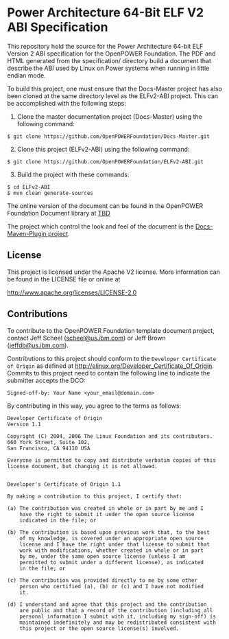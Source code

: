 # Power Architecture 64-Bit ELF V2 ABI Specification
This repository hold the source for the Power Architecture 64-bit ELF Version 2 
ABI specification for the OpenPOWER Foundation. The PDF and HTML generated from the specification/ 
directory build a document that describe the ABI used by Linux on Power systems when
running in little endian mode.

To build this project, one must ensure that the Docs-Master project has
also been cloned at the same directory level as the ELFv2-ABI project.
This can be accomplished with the following steps:

1. Clone the master documentation project (Docs-Master) using the following command:

  ```
  $ git clone https://github.com/OpenPOWERFoundation/Docs-Master.git
  ```
  
2. Clone this project (ELFv2-ABI) using the following command:

  ```
  $ git clone https://github.com/OpenPOWERFoundation/ELFv2-ABI.git
  ```
  
3. Build the project with these commands:
  ```
  $ cd ELFv2-ABI
  $ mvn clean generate-sources
  ```

The online version of the document can be found in the OpenPOWER Foundation
Document library at [TBD](http://openpowerfoundation.org/?resource_lib=tbd)

The project which control the look and feel of the document is the 
[Docs-Maven-Plugin project](https://github.com/OpenPOWERFoundation/Docs-Maven-Plugin).

## License
This project is licensed under the Apache V2 license.  More information
can be found in the LICENSE file or online at

  http://www.apache.org/licenses/LICENSE-2.0

## Contributions
To contribute to the OpenPOWER Foundation template document project, contact Jeff Scheel \([scheel@us.ibm.com](mailto://scheel@us.ibm.com)\) or 
Jeff Brown \([jeffdb@us.ibm.com](mailto://jeffdb@us.ibm.com)\).

Contributions to this project should conform to the `Developer Certificate
of Origin` as defined at http://elinux.org/Developer_Certificate_Of_Origin.
Commits to this project need to contain the following line to indicate
the submitter accepts the DCO:
```
Signed-off-by: Your Name <your_email@domain.com>
```
By contributing in this way, you agree to the terms as follows:
```
Developer Certificate of Origin
Version 1.1

Copyright (C) 2004, 2006 The Linux Foundation and its contributors.
660 York Street, Suite 102,
San Francisco, CA 94110 USA

Everyone is permitted to copy and distribute verbatim copies of this
license document, but changing it is not allowed.


Developer's Certificate of Origin 1.1

By making a contribution to this project, I certify that:

(a) The contribution was created in whole or in part by me and I
    have the right to submit it under the open source license
    indicated in the file; or

(b) The contribution is based upon previous work that, to the best
    of my knowledge, is covered under an appropriate open source
    license and I have the right under that license to submit that
    work with modifications, whether created in whole or in part
    by me, under the same open source license (unless I am
    permitted to submit under a different license), as indicated
    in the file; or

(c) The contribution was provided directly to me by some other
    person who certified (a), (b) or (c) and I have not modified
    it.

(d) I understand and agree that this project and the contribution
    are public and that a record of the contribution (including all
    personal information I submit with it, including my sign-off) is
    maintained indefinitely and may be redistributed consistent with
    this project or the open source license(s) involved.
```


